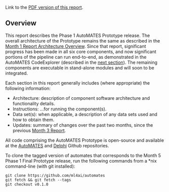 Link to the [PDF version of this report](ASKE_M5Report_UA-AutoMATES-20190401.pdf).

## Overview

This report describes the Phase 1 AutoMATES Prototype release. The overall architecture of the Prototype remains the same as described in the [Month 1 Report Architecture Overview](https://ml4ai.github.io/automates/documentation/deliverable_reports/m1_architecture_report/). Since that report, significant progress has been made in all six core components, and now significant portions of the pipeline can run end-to-end, as demonstrated in the AutoMATES CodeExplorer (described in the [next section](#CodeExplorer)). The remaining components are executable in stand-alone modules and will soon to be integrated.

Each section in this report generally includes (where appropriate) the following information:

- Architecture: description of component software architecture and functionality details.
- Instructions: ...for running the component(s).
- Data set(s): when applicable, a description of any data sets used and how to obtain them.
- Updates: summary of changes over the past two months, since the previous [Month 3 Report](https://ml4ai.github.io/automates/documentation/deliverable_reports/m3_report_prototype_system/).

All code comprising the AutoMATES Prototype is open-source and available at the [AutoMATES](https://github.com/ml4ai/automates) and [Delphi](https://github.com/ml4ai/delphi/) Github repositories.

To clone the tagged version of automates that corresponds to the Month 5 Phase 1 Final Prototype release, run the following commands from a *nix command-line (with git installed):

```
git clone https://github.com/ml4ai/automates
git fetch && git fetch --tags
git checkout v0.1.0
```
